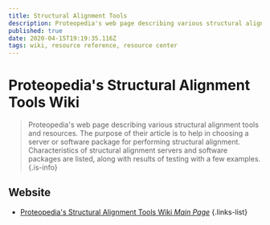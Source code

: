 ```yaml
---
title: Structural Alignment Tools
description: Proteopedia's web page describing various structural alignment tools and resources.
published: true
date: 2020-04-15T19:19:35.116Z
tags: wiki, resource reference, resource center
---
```


# Proteopedia's Structural Alignment Tools Wiki

> Proteopedia's web page describing various structural alignment tools and resources.
&NewLine;
The purpose of their article is to help in choosing a server or software package for performing structural alignment. Characteristics of structural alignment servers and software packages are listed, along with results of testing with a few examples.
{.is-info}



## Website

- [Proteopedia's Structural Alignment Tools Wiki *Main Page*](https://proteopedia.org/wiki/index.php/Structural_alignment_tools)
{.links-list}

